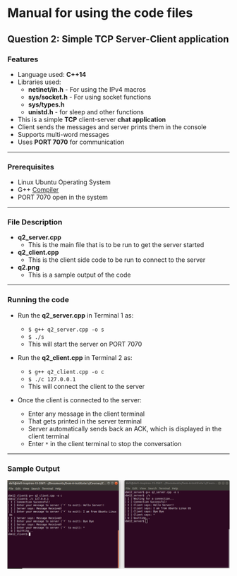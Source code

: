# Manual for using the code files

## Question 2: Simple TCP Server-Client application

### Features
- Language used: **C++14**
- Libraries used: 
	- **netinet/in.h** - For using the IPv4 macros
	- **sys/socket.h** - For using socket functions
	- **sys/types.h**
	- **unistd.h** - for sleep and other functions
- This is a simple **TCP** client-server **chat application**
- Client sends the messages and server prints them in the console
- Supports multi-word messages
- Uses **PORT 7070** for communication
---

### Prerequisites
- Linux Ubuntu Operating System
- G++ [Compiler](https://gcc.gnu.org/)
- PORT 7070 open in the system
---

### File Description
- **q2_server.cpp**
	- This is the main file that is to be run to get the server started
- **q2_client.cpp**
	- This is the client side code to be run to connect to the server
- **q2.png**
	- This is a sample output of the code
---

### Running the code
- Run the **q2_server.cpp** in Terminal 1 as:
	- `$ g++ q2_server.cpp -o s`
	- `$ ./s`
	- This will start the server on PORT 7070
	
- Run the **q2_client.cpp** in Terminal 2 as:
	- `$ g++ q2_client.cpp -o c`
	- `$ ./c 127.0.0.1`
	- This will connect the client to the server
	
- Once the client is connected to the server:
	- Enter any message in the client terminal
	- That gets printed in the server terminal
	- Server automatically sends back an ACK, which is displayed in the client terminal
	- Enter `*` in the client terminal to stop the conversation

---

### Sample Output
![](https://github.com/bmsohwinc/cn_assignment/blob/master/q2_tcp_server_client/q2.png)

